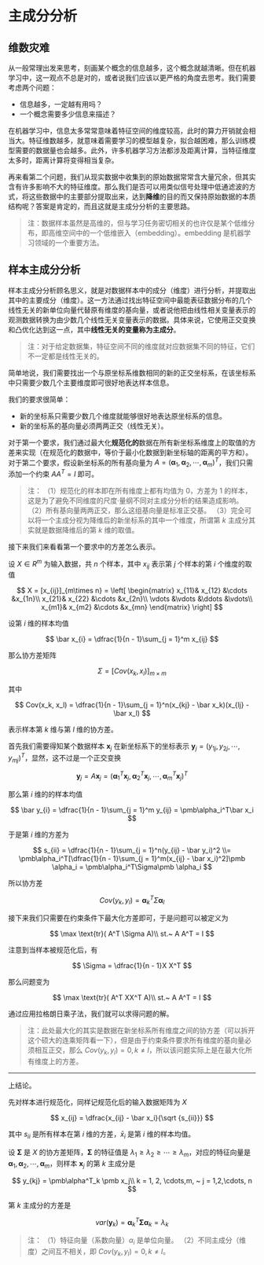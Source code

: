 # 主成分分析

## 维数灾难

从一般常理出发来思考，刻画某个概念的信息越多，这个概念就越清晰。但在机器学习中，这一观点不总是对的，或者说我们应该以更严格的角度去思考。我们需要考虑两个问题：

- 信息越多，一定越有用吗？
- 一个概念需要多少信息来描述？

在机器学习中，信息太多常常意味着特征空间的维度较高，此时的算力开销就会相当大。特征维数越多，就意味着需要学习的模型越复杂，拟合越困难，那么训练模型需要的数据量也会越多。此外，许多机器学习方法都涉及距离计算，当特征维度太多时，距离计算将变得相当复杂。

再来看第二个问题，我们从现实数据中收集到的原始数据常常含大量冗余，但其实含有许多影响不大的特征维度。那么我们是否可以用类似信号处理中低通滤波的方式，将这些数据中的主要部分提取出来，达到**降维**的目的而又保持原始数据的本质结构呢？答案是肯定的，而且这就是主成分分析的主要思路。

> 注：数据样本虽然是高维的，但与学习任务密切相关的也许仅是某个低维分布，即高维空间中的一个低维嵌入（embedding）。embedding 是机器学习领域的一个重要方法。

## 样本主成分分析

样本主成分分析顾名思义，就是对数据样本中的成分（维度）进行分析，并提取出其中的主要成分（维度）。这一方法通过找出特征空间中最能表征数据分布的几个线性无关的新单位向量代替原有维度的基向量，或者说他把由线性相关变量表示的观测数据转换为由少数几个线性无关变量表示的数据。具体来说，它使用正交变换和凸优化达到这一点，其中**线性无关的变量称为主成分**。

> 注：对于给定数据集，特征空间不同的维度就对应数据集不同的特征，它们不一定都是线性无关的。

简单地说，我们需要找出一个与原坐标系维数相同的新的正交坐标系，在该坐标系中只需要少数几个主要维度即可很好地表达样本信息。

我们的要求很简单：

- 新的坐标系只需要少数几个维度就能够很好地表达原坐标系的信息。
- 新的坐标系的基向量必须两两正交（线性无关）。

对于第一个要求，我们通过最大化**规范化的**数据在所有新坐标系维度上的取值的方差来实现（在规范化的数据中，等价于最小化数据到新坐标轴的距离的平方和）。对于第二个要求，假设新坐标系的所有基向量为 $A = (\pmb\alpha_1, \pmb\alpha_2, \cdots,\pmb\alpha_m)^T$，我们只需添加一个约束 $A  A^T = I$ 即可。

> 注：
> （1）规范化的样本即在所有维度上都有均值为 $0$，方差为 $1$ 的样本，这是为了避免不同维度的尺度·量纲不同对主成分分析的结果造成影响。
> （2）所有基向量两两正交，那么这组基向量是标准正交基。
> （3）完全可以将一个主成分视为降维后的新坐标系的其中一个维度，所谓第 $k$ 主成分其实就是数据降维后的第 $k$ 维的取值。

接下来我们来看看第一个要求中的方差怎么表示。

设 $X\in R^m$ 为输入数据，共 $n$ 个样本，其中 $x_{ij}$ 表示第 $j$ 个样本的第 $i$ 个维度的取值

$$
X = [x_{ij}]_{m\times n} = \left[
\begin{matrix}
    x_{11}& x_{12} &\cdots &x_{1n}\\
    x_{21}& x_{22} &\cdots &x_{2n}\\
    \vdots &\vdots &\ddots &\vdots\\
    x_{m1}& x_{m2} &\cdots &x_{mn}
\end{matrix}
\right]
$$

设第 $i$ 维的样本均值

$$
\bar x_{i} = \dfrac{1}{n - 1}\sum_{j = 1}^m x_{ij}
$$

那么协方差矩阵

$$
\Sigma = [Cov(x_k, x_l)]_{m\times m}
$$

其中

$$
Cov(x_k, x_l) = \dfrac{1}{n - 1}\sum_{j = 1}^n(x_{kj} - \bar x_k)(x_{lj} - \bar x_l)
$$

表示样本第 $k$ 维与第 $l$ 维的协方差。

首先我们需要得知某个数据样本 $\pmb x_j$ 在新坐标系下的坐标表示 $\pmb y_j = (y_{1j},y_{2j},\cdots,y_{mj})^T$，显然，这不过是一个正交变换

$$
\pmb y_j =  A \pmb x_j = (\pmb\alpha_1^T\pmb x_j, \pmb\alpha_2^T\pmb x_j,\cdots,\pmb \alpha_m^T\pmb x_j)^T
$$

那么第 $i$ 维的的样本均值

$$
\bar y_{i} = \dfrac{1}{n - 1}\sum_{j = 1}^m y_{ij} = \pmb\alpha_i^T\bar x_i
$$

于是第 $i$ 维的方差为

$$
s_{ii} = \dfrac{1}{n - 1}\sum_{j = 1}^n(y_{ij} - \bar y_i)^2 \\= \pmb\alpha_i^T[\dfrac{1}{n - 1}\sum_{j = 1}^m(x_{ij} - \bar x_i)^2]\pmb \alpha_i = \pmb\alpha_i^T\Sigma\pmb \alpha_i
$$

所以协方差

$$
Cov( y_k,  y_l) = \pmb\alpha_k^T\Sigma\pmb \alpha_l
$$

接下来我们只需要在约束条件下最大化方差即可，于是问题可以被定义为

$$
\max \text{tr}( A^T \Sigma A)\\
st.~  A A^T = I
$$

注意到当样本被规范化后，有

$$
\Sigma = \dfrac{1}{n - 1}X X^T
$$

那么问题变为

$$
\max \text{tr}( A^T XX^T A)\\
st.~  A A^T = I
$$

通过应用拉格朗日乘子法，我们就可以求得问题的解。

> 注：此处最大化的其实是数据在新坐标系所有维度之间的协方差（可以拆开这个硕大的连乘矩阵看一下），但是由于约束条件要求所有维度的基向量必须相互正交，那么 $Cov(y_k, y_l) = 0, k\neq l$，所以该问题实际上是在最大化所有维度上的方差。

---

上结论。

先对样本进行规范化，同样记规范化后的输入数据矩阵为 $X$

$$
x_{ij} = \dfrac{x_{ij} - \bar x_i}{\sqrt {s_{ii}}}
$$

其中 $s_{ii}$ 是所有样本在第 $i$ 维的方差，$\bar x_i$ 是第 $i$ 维的样本均值。

设 $\pmb\Sigma$ 是 $X$ 的协方差矩阵，$\pmb\Sigma$ 的特征值是 $\lambda_1\ge\lambda_2\ge\cdots\ge\lambda_m$，对应的特征向量是 $\pmb\alpha_1,\pmb\alpha_2,\cdots,\pmb\alpha_m$，则样本 $\pmb x_j$ 的第 $k$ 主成分是

$$
y_{kj} = \pmb\alpha^T_k \pmb x_j\\
k = 1, 2, \cdots,m, ~ j = 1,2,\cdots, n
$$

第 $k$ 主成分的方差是

$$
var(\pmb y_{k}) = \pmb\alpha_k^T\pmb \Sigma \pmb\alpha_k = \lambda_k
$$

> 注：
> （1）特征向量（系数向量）$\alpha_i$ 是单位向量。
> （2）不同主成分（维度）之间互不相关，即 $Cov(y_k, y_l) = 0, k\neq l$。